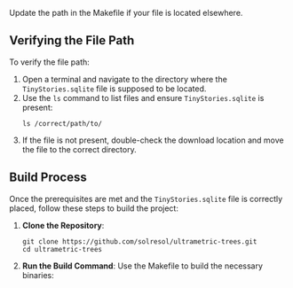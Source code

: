    Update the path in the Makefile if your file is located elsewhere.

## Verifying the File Path

To verify the file path:

1. Open a terminal and navigate to the directory where the `TinyStories.sqlite` file is supposed to be located.
2. Use the `ls` command to list files and ensure `TinyStories.sqlite` is present:
   ```
   ls /correct/path/to/
   ```
3. If the file is not present, double-check the download location and move the file to the correct directory.

## Build Process

Once the prerequisites are met and the `TinyStories.sqlite` file is correctly placed, follow these steps to build the project:

1. **Clone the Repository**:
   ```
   git clone https://github.com/solresol/ultrametric-trees.git
   cd ultrametric-trees
   ```

2. **Run the Build Command**:
   Use the Makefile to build the necessary binaries: